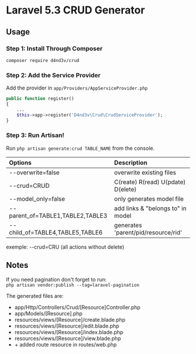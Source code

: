 # Laravel 5.3 CRUD Generator

## Usage

### Step 1: Install Through Composer

```
composer require d4nd3v/crud
```

### Step 2: Add the Service Provider

Add the provider in `app/Providers/AppServiceProvider.php`

```php
public function register()
{
    ...
    $this->app->register('D4nd3v\Crud\CrudServiceProvider');
}
```

### Step 3: Run Artisan!

Run `php artisan generate:crud TABLE_NAME` from the console.

|Options                           |Description                 |
|:---------------------------------|:---------------------------|
|--overwrite=false                 | overwrite existing files   |
|--crud=CRUD                       | C(reate) R(read) U(pdate) D(elete)   |
|--model_only=false                | only generates model file  |
|--parent_of=TABLE1,TABLE2,TABLE3  | add links & "belongs to" in model   |
|--child_of=TABLE4,TABLE5,TABLE6   | generates 'parent/pid/resource/rid' |
  
exemple: --crud=CRU (all actions without delete)  

## Notes
If you need pagination don't forget to run:  
`php artisan vendor:publish --tag=laravel-pagination`

The generated files are:
- app/Http/Controllers/Crud/[Resource]Controller.php
- app/Models/[Resource].php
- resources/views/[Resource]/create.blade.php
- resources/views/[Resource]/edit.blade.php
- resources/views/[Resource]/index.blade.php
- resources/views/[Resource]/view.blade.php
- \+ added route resource in routes/web.php



